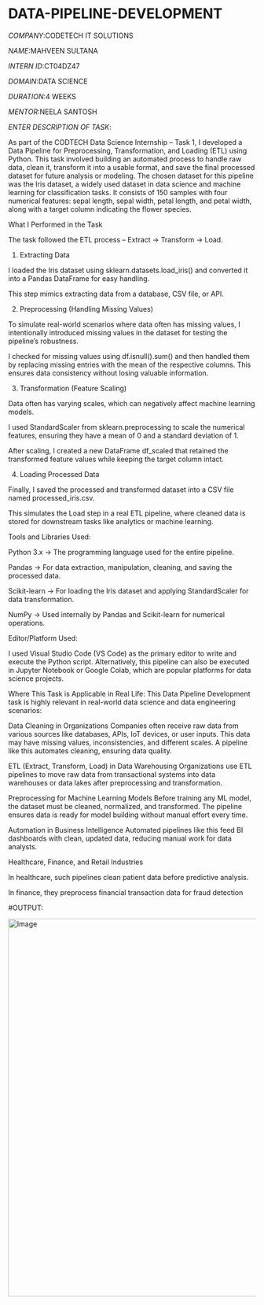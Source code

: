 # DATA-PIPELINE-DEVELOPMENT

*COMPANY*:CODETECH IT SOLUTIONS

*NAME*:MAHVEEN SULTANA

*INTERN ID*:CT04DZ47

*DOMAIN*:DATA SCIENCE

*DURATION*:4 WEEKS

*MENTOR*:NEELA SANTOSH

*ENTER DESCRIPTION OF TASK*:

As part of the CODTECH Data Science Internship – Task 1, I developed a Data Pipeline for Preprocessing, Transformation, and Loading (ETL) using Python. This task involved building an automated process to handle raw data, clean it, transform it into a usable format, and save the final processed dataset for future analysis or modeling.
The chosen dataset for this pipeline was the Iris dataset, a widely used dataset in data science and machine learning for classification tasks. It consists of 150 samples with four numerical features: sepal length, sepal width, petal length, and petal width, along with a target column indicating the flower species.


What I Performed in the Task

The task followed the ETL process – Extract → Transform → Load.

1. Extracting Data

I loaded the Iris dataset using sklearn.datasets.load_iris() and converted it into a Pandas DataFrame for easy handling.

This step mimics extracting data from a database, CSV file, or API.

2. Preprocessing (Handling Missing Values)

To simulate real-world scenarios where data often has missing values, I intentionally introduced missing values in the dataset for testing the pipeline’s robustness.

I checked for missing values using df.isnull().sum() and then handled them by replacing missing entries with the mean of the respective columns. This ensures data consistency without losing valuable information.

3. Transformation (Feature Scaling)

Data often has varying scales, which can negatively affect machine learning models.

I used StandardScaler from sklearn.preprocessing to scale the numerical features, ensuring they have a mean of 0 and a standard deviation of 1.

After scaling, I created a new DataFrame df_scaled that retained the transformed feature values while keeping the target column intact.

4. Loading Processed Data

Finally, I saved the processed and transformed dataset into a CSV file named processed_iris.csv.

This simulates the Load step in a real ETL pipeline, where cleaned data is stored for downstream tasks like analytics or machine learning.


Tools and Libraries Used:

Python 3.x → The programming language used for the entire pipeline.

Pandas → For data extraction, manipulation, cleaning, and saving the processed data.

Scikit-learn → For loading the Iris dataset and applying StandardScaler for data transformation.

NumPy → Used internally by Pandas and Scikit-learn for numerical operations.


Editor/Platform Used:

I used Visual Studio Code (VS Code) as the primary editor to write and execute the Python script.
Alternatively, this pipeline can also be executed in Jupyter Notebook or Google Colab, which are popular platforms for data science projects.

Where This Task is Applicable in Real Life:
This Data Pipeline Development task is highly relevant in real-world data science and data engineering scenarios:

Data Cleaning in Organizations
Companies often receive raw data from various sources like databases, APIs, IoT devices, or user inputs. This data may have missing values, inconsistencies, and different scales. A pipeline like this automates cleaning, ensuring data quality.

ETL (Extract, Transform, Load) in Data Warehousing
Organizations use ETL pipelines to move raw data from transactional systems into data warehouses or data lakes after preprocessing and transformation.

Preprocessing for Machine Learning Models
Before training any ML model, the dataset must be cleaned, normalized, and transformed. The pipeline ensures data is ready for model building without manual effort every time.

Automation in Business Intelligence
Automated pipelines like this feed BI dashboards with clean, updated data, reducing manual work for data analysts.

Healthcare, Finance, and Retail Industries

In healthcare, such pipelines clean patient data before predictive analysis.

In finance, they preprocess financial transaction data for fraud detection

#OUTPUT:

<img width="1366" height="768" alt="Image" src="https://github.com/user-attachments/assets/c892bf60-597e-45ae-98d1-398e6d6555de" />
